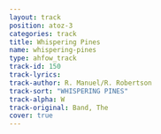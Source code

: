 ```yaml
---
layout: track
position: atoz-3
categories: track
title: Whispering Pines
name: whispering-pines
type: ahfow_track
track-id: 150
track-lyrics: 
track-author: R. Manuel/R. Robertson
track-sort: "WHISPERING PINES"
track-alpha: W
track-original: Band, The
cover: true
---
```

